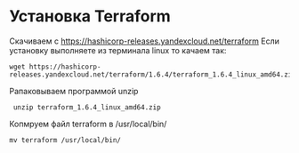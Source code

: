 # Установка Terraform

Скачиваем с https://hashicorp-releases.yandexcloud.net/terraform
Если установку выполняете из терминала linux то качаем так:

```
wget https://hashicorp-releases.yandexcloud.net/terraform/1.6.4/terraform_1.6.4_linux_amd64.zip
```
Рапаковываем программой  unzip
```
 unzip terraform_1.6.4_linux_amd64.zip
```
Копмруем файл terraform в  /usr/local/bin/ 
```
mv terraform /usr/local/bin/
```
